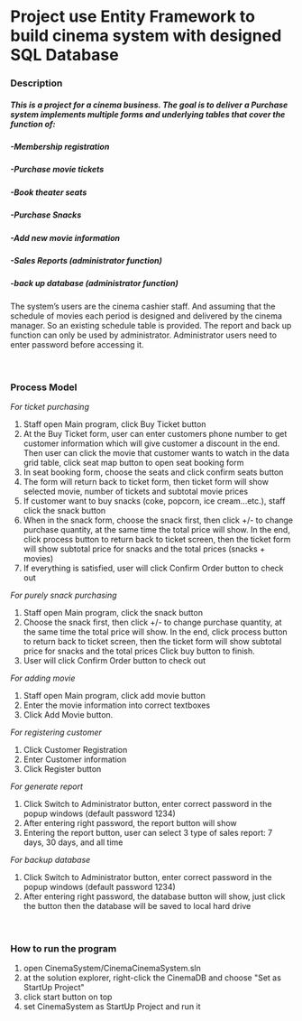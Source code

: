 # Project use Entity Framework to build cinema system with designed SQL Database

### Description

##### This is a project for a cinema business. The goal is to deliver a Purchase system implements multiple forms and underlying tables that cover the function of:
##### -Membership registration
##### -Purchase movie tickets
##### -Book theater seats
##### -Purchase Snacks
##### -Add new movie information 
##### -Sales Reports (administrator function)
##### -back up database (administrator function)


The system’s users are the cinema cashier staff. And assuming that the schedule of movies each period is designed and delivered by the cinema manager. So an existing schedule table is provided. The report and back up function can only be used by administrator. Administrator users need to enter password before accessing it.<br /><br /><br />

### Process Model

_For ticket purchasing_
1.	Staff open Main program, click Buy Ticket button
2.	At the Buy Ticket form, user can enter customers phone number to get customer information which will give customer a discount in the end. Then user can click the movie that customer wants to watch in the data grid table, click seat map button to open seat booking form
3.	In seat booking form, choose the seats and click confirm seats button
4.	The form will return back to ticket form, then ticket form will show selected movie, number of tickets and subtotal movie prices
5.	If customer want to buy snacks (coke, popcorn, ice cream...etc.), staff click the snack button
6.	When in the snack form, choose the snack first, then click +/- to change purchase quantity, at the same time the total price will show. In the end, click process button to return back to ticket screen, then the ticket form will show subtotal price for snacks and the total prices (snacks + movies)
7.	If everything is satisfied, user will click Confirm Order button to check out

_For purely snack purchasing_
1.	Staff open Main program, click the snack button
2.	Choose the snack first, then click +/- to change purchase quantity, at the same time the total price will show. In the end, click process button to return back to ticket screen, then the ticket form will show subtotal price for snacks and the total prices Click buy button to finish.
3.	User will click Confirm Order button to check out

_For adding movie_
1.	Staff open Main program, click add movie button
2.	Enter the movie information into correct textboxes
3.	Click Add Movie button.

_For registering customer_
1.	Click Customer Registration
2.	Enter Customer information
3.	Click Register button

_For generate report_
1.	Click Switch to Administrator button, enter correct password in the popup windows (default password 1234)
2.	After entering right password, the report button will show
3.  Entering the report button, user can select 3 type of sales report: 7 days, 30 days, and all time

_For backup database_
1.	Click Switch to Administrator button, enter correct password in the popup windows (default password 1234)
2.	After entering right password, the database button will show, just click the button then the database will be saved to local hard drive<br /><br /><br />





### How to run the program
1. open CinemaSystem/CinemaCinemaSystem.sln
2. at the solution explorer, right-click the CinemaDB and choose "Set as StartUp Project"
3. click start button on top 
4. set CinemaSystem as StartUp Project and run it
